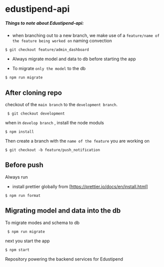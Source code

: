 # edustipend-api

##### Things to note about Edustipend-api:

- when branching out to a new branch, we make use of a `feature/name of the feature being worked on` naming convection

```
$ git checkout feature/admin_dashboard

```

- Always migrate model and data to db before starting the app

- To migrate `only the model` to the db

```
$ npm run migrate

```

## After cloning repo

checkout of the `main branch` to the `development branch`.

```
 $ git checkout development
```

when in `develop branch` , install the node moduls

```
$ npm install
```

Then create a branch with the `name of the feature` you are working on

```
$ git checkout -b feature/push_notification

```

## Before push

Always run

- install prettier globally from [https://prettier.io/docs/en/install.html]

```
$ npm run format
```

## Migrating model and data into the db

To migrate modes and schema to db

```
 $ npm run migrate
```

next you start the app

```
$ npm start
```

Repository powering the backend services for Edustipend
